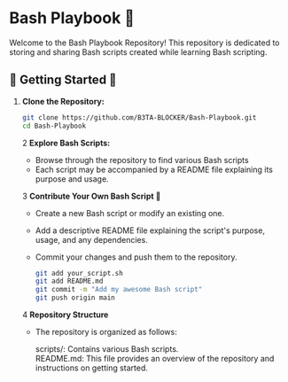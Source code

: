 # Bash Playbook 🚀

Welcome to the Bash Playbook Repository! This repository is dedicated to storing and sharing Bash scripts created while learning Bash scripting.

## 🏁 Getting Started 🏁

1. **Clone the Repository:**
      ```bash
      git clone https://github.com/B3TA-BLOCKER/Bash-Playbook.git
      cd Bash-Playbook
      ```
   
   2 **Explore Bash Scripts:**

      * Browse through the repository to find various Bash scripts
      * Each script may be accompanied by a README file explaining its purpose and usage.

   3 **Contribute Your Own Bash Script 🤝**

      * Create a new Bash script or modify an existing one.
      * Add a descriptive README file explaining the script's purpose, usage, and any dependencies.
      * Commit your changes and push them to the repository.

         ```bash
         git add your_script.sh
         git add README.md
         git commit -m "Add my awesome Bash script"
         git push origin main
         ```

   4 **Repository Structure**

      * The repository is organized as follows:

         scripts/: Contains various Bash scripts.                                                                                 
         README.md: This file provides an overview of the repository and instructions on getting started.

   

